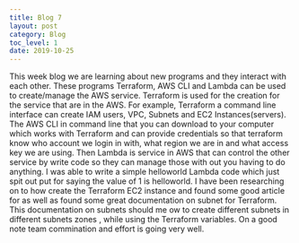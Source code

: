 ```yaml
---
title: Blog 7
layout: post
category: Blog
toc_level: 1
date: 2019-10-25
---
```


This week blog we are learning about new programs and they interact with each other. These programs Terraform, AWS CLI and Lambda can be used to create/manage the AWS service. Terraform is used for the creation for the service that are in the AWS. For example, Terraform a command line interface can create IAM users, VPC, Subnets and EC2 Instances(servers). The AWS CLI in command line that you can download to your computer which works with Terraform and can provide credentials so that terraform know who account we login in with, what region we are in and what access key we are using. Then Lambda is service in AWS  that can control the  other service by write code so  they can manage those with out you having to do anything. I was able to write a simple helloworld Lambda code which just spit out put for saying the value of 1 is helloworld. I have been researching on to how create the Terraform EC2 instance and found some good article for as well as found some great documentation on subnet for Terraform. This documentation on subnets should me  ow to create different subnets in different subnets zones , while using the Terraform variables. On a good note team commination and effort is going very well.
